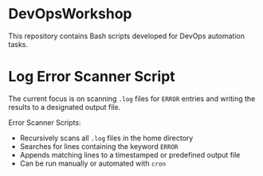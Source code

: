 # DevOpsWorkshop
This repository contains Bash scripts developed for DevOps automation tasks.

# Log Error Scanner Script
The current focus is on scanning `.log` files for `ERROR` entries and writing the results to a designated output file.

Error Scanner Scripts:
- Recursively scans all `.log` files in the home directory
- Searches for lines containing the keyword `ERROR`
- Appends matching lines to a timestamped or predefined output file
- Can be run manually or automated with `cron`
